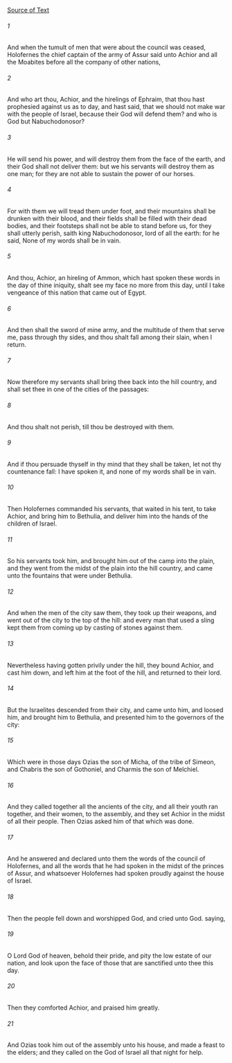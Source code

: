 [Source of Text](https://github.com/scrollmapper/bible_databases_deuterocanonical)

###### 1
And when the tumult of men that were about the council was ceased, Holofernes the chief captain of the army of Assur said unto Achior and all the Moabites before all the company of other nations,

###### 2
And who art thou, Achior, and the hirelings of Ephraim, that thou hast prophesied against us as to day, and hast said, that we should not make war with the people of Israel, because their God will defend them? and who is God but Nabuchodonosor?

###### 3
He will send his power, and will destroy them from the face of the earth, and their God shall not deliver them: but we his servants will destroy them as one man; for they are not able to sustain the power of our horses.

###### 4
For with them we will tread them under foot, and their mountains shall be drunken with their blood, and their fields shall be filled with their dead bodies, and their footsteps shall not be able to stand before us, for they shall utterly perish, saith king Nabuchodonosor, lord of all the earth: for he said, None of my words shall be in vain.

###### 5
And thou, Achior, an hireling of Ammon, which hast spoken these words in the day of thine iniquity, shalt see my face no more from this day, until I take vengeance of this nation that came out of Egypt.

###### 6
And then shall the sword of mine army, and the multitude of them that serve me, pass through thy sides, and thou shalt fall among their slain, when I return.

###### 7
Now therefore my servants shall bring thee back into the hill country, and shall set thee in one of the cities of the passages:

###### 8
And thou shalt not perish, till thou be destroyed with them.

###### 9
And if thou persuade thyself in thy mind that they shall be taken, let not thy countenance fall: I have spoken it, and none of my words shall be in vain.

###### 10
Then Holofernes commanded his servants, that waited in his tent, to take Achior, and bring him to Bethulia, and deliver him into the hands of the children of Israel.

###### 11
So his servants took him, and brought him out of the camp into the plain, and they went from the midst of the plain into the hill country, and came unto the fountains that were under Bethulia.

###### 12
And when the men of the city saw them, they took up their weapons, and went out of the city to the top of the hill: and every man that used a sling kept them from coming up by casting of stones against them.

###### 13
Nevertheless having gotten privily under the hill, they bound Achior, and cast him down, and left him at the foot of the hill, and returned to their lord.

###### 14
But the Israelites descended from their city, and came unto him, and loosed him, and brought him to Bethulia, and presented him to the governors of the city:

###### 15
Which were in those days Ozias the son of Micha, of the tribe of Simeon, and Chabris the son of Gothoniel, and Charmis the son of Melchiel.

###### 16
And they called together all the ancients of the city, and all their youth ran together, and their women, to the assembly, and they set Achior in the midst of all their people. Then Ozias asked him of that which was done.

###### 17
And he answered and declared unto them the words of the council of Holofernes, and all the words that he had spoken in the midst of the princes of Assur, and whatsoever Holofernes had spoken proudly against the house of Israel.

###### 18
Then the people fell down and worshipped God, and cried unto God. saying,

###### 19
O Lord God of heaven, behold their pride, and pity the low estate of our nation, and look upon the face of those that are sanctified unto thee this day.

###### 20
Then they comforted Achior, and praised him greatly.

###### 21
And Ozias took him out of the assembly unto his house, and made a feast to the elders; and they called on the God of Israel all that night for help.